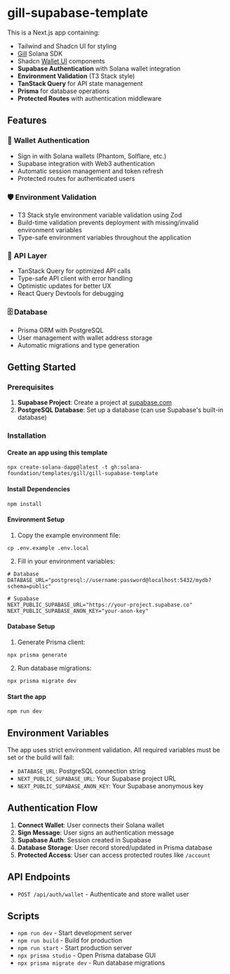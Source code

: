 # gill-supabase-template

This is a Next.js app containing:

- Tailwind and Shadcn UI for styling
- [Gill](https://gill.site/) Solana SDK
- Shadcn [Wallet UI](https://registry.wallet-ui.dev) components
- **Supabase Authentication** with Solana wallet integration
- **Environment Validation** (T3 Stack style)
- **TanStack Query** for API state management
- **Prisma** for database operations
- **Protected Routes** with authentication middleware

## Features

### 🔐 **Wallet Authentication**

- Sign in with Solana wallets (Phantom, Solflare, etc.)
- Supabase integration with Web3 authentication
- Automatic session management and token refresh
- Protected routes for authenticated users

### 🛡️ **Environment Validation**

- T3 Stack style environment variable validation using Zod
- Build-time validation prevents deployment with missing/invalid environment variables
- Type-safe environment variables throughout the application

### 🚀 **API Layer**

- TanStack Query for optimized API calls
- Type-safe API client with error handling
- Optimistic updates for better UX
- React Query Devtools for debugging

### 🗄️ **Database**

- Prisma ORM with PostgreSQL
- User management with wallet address storage
- Automatic migrations and type generation

## Getting Started

### Prerequisites

1. **Supabase Project**: Create a project at [supabase.com](https://supabase.com)
2. **PostgreSQL Database**: Set up a database (can use Supabase's built-in database)

### Installation

#### Create an app using this template

```shell
npx create-solana-dapp@latest -t gh:solana-foundation/templates/gill/gill-supabase-template
```

#### Install Dependencies

```shell
npm install
```

#### Environment Setup

1. Copy the example environment file:

```shell
cp .env.example .env.local
```

2. Fill in your environment variables:

```env
# Database
DATABASE_URL="postgresql://username:password@localhost:5432/mydb?schema=public"

# Supabase
NEXT_PUBLIC_SUPABASE_URL="https://your-project.supabase.co"
NEXT_PUBLIC_SUPABASE_ANON_KEY="your-anon-key"
```

#### Database Setup

1. Generate Prisma client:

```shell
npx prisma generate
```

2. Run database migrations:

```shell
npx prisma migrate dev
```

#### Start the app

```shell
npm run dev
```

## Environment Variables

The app uses strict environment validation. All required variables must be set or the build will fail:

- `DATABASE_URL`: PostgreSQL connection string
- `NEXT_PUBLIC_SUPABASE_URL`: Your Supabase project URL
- `NEXT_PUBLIC_SUPABASE_ANON_KEY`: Your Supabase anonymous key

## Authentication Flow

1. **Connect Wallet**: User connects their Solana wallet
2. **Sign Message**: User signs an authentication message
3. **Supabase Auth**: Session created in Supabase
4. **Database Storage**: User record stored/updated in Prisma database
5. **Protected Access**: User can access protected routes like `/account`

## API Endpoints

- `POST /api/auth/wallet` - Authenticate and store wallet user

## Scripts

- `npm run dev` - Start development server
- `npm run build` - Build for production
- `npm run start` - Start production server
- `npx prisma studio` - Open Prisma database GUI
- `npx prisma migrate dev` - Run database migrations
